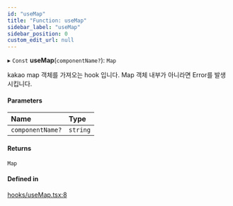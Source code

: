 ```yaml
---
id: "useMap"
title: "Function: useMap"
sidebar_label: "useMap"
sidebar_position: 0
custom_edit_url: null
---
```


▸ `Const` **useMap**(`componentName?`): `Map`

kakao map 객체를 가져오는 hook 입니다.
Map 객체 내부가 아니라면 Error를 발생 시킵니다.

#### Parameters

| Name | Type |
| :------ | :------ |
| `componentName?` | `string` |

#### Returns

`Map`

#### Defined in

[hooks/useMap.tsx:8](https://github.com/JaeSeoKim/react-kakao-maps/blob/562aa12/src/hooks/useMap.tsx#L8)
